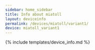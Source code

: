 ```yaml
---
sidebar: home_sidebar
title: Info about miatoll
layout: deviceinfo
permalink: /devices/miatoll/variant1/
device: miatoll_variant1
---
```

{% include templates/device_info.md %}
